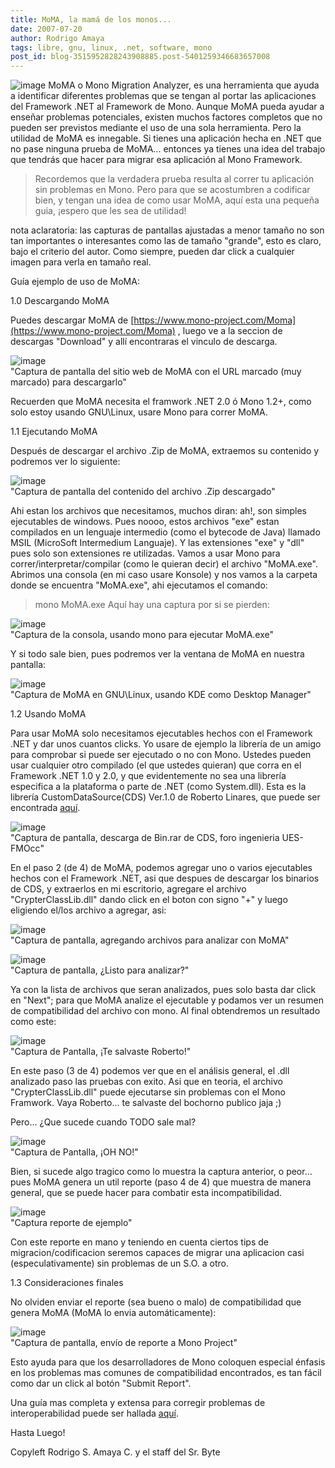 ```yaml
---
title: MoMA, la mamá de los monos...
date: 2007-07-20
author: Rodrigo Amaya
tags: libre, gnu, linux, .net, software, mono
post_id: blog-3515952828243908885.post-5401259346683657008
---
```


![image](https://bp3.blogger.com/_ayvorITawE4/Rp-dLMQ69AI/AAAAAAAAAa4/ydMjyGgRhcA/s400/mono.gif)    MoMA o Mono
Migration Analyzer, es una herramienta que ayuda a identificar diferentes problemas que se tengan al portar las aplicaciones del Framework .NET al Framework de Mono. Aunque MoMA pueda ayudar a enseñar problemas potenciales, existen muchos factores completos que no pueden ser previstos mediante el uso de una sola herramienta. Pero la utilidad de MoMA es innegable. Si tienes una aplicación hecha en .NET que no pase ninguna prueba de MoMA... entonces ya tienes una idea del trabajo que tendrás que hacer para migrar esa aplicación al Mono Framework.
> Recordemos que la verdadera prueba
> resulta al correr tu aplicación sin problemas en Mono.
Pero para que se acostumbren a codificar bien, y tengan una idea de como usar MoMA, aquí esta una pequeña guia, ¡espero que les sea de utilidad!

nota aclaratoria: las capturas de pantallas ajustadas a menor tamaño no son tan importantes o interesantes como las de tamaño "grande", esto es claro, bajo el criterio del autor. Como siempre, pueden dar click a cualquier imagen para verla en tamaño real.

Guía ejemplo de uso de MoMA:

1.0 Descargando MoMA

Puedes descargar MoMA de [https://www.mono-project.com/Moma](https://www.mono-project.com/Moma) , luego ve a la seccion de descargas "Download" y allí encontraras el vinculo de descarga.

![image](https://bp3.blogger.com/_ayvorITawE4/Rp-FXMQ68zI/AAAAAAAAAZQ/FYAOvDG9oAE/s400/momamono.png)    
"Captura de pantalla del
sitio web de MoMA con el URL marcado (muy marcado) para descargarlo"

Recuerden que MoMA necesita el framwork .NET 2.0 ó Mono 1.2+, como solo estoy usando GNU\Linux, usare Mono para correr MoMA.

1.1 Ejecutando MoMA

Después de descargar el archivo .Zip de MoMA, extraemos su contenido y podremos ver lo siguiente:

![image](https://bp3.blogger.com/_ayvorITawE4/Rp-J-MQ680I/AAAAAAAAAZY/BJoqgNixcac/s400/momamono-carpeta.png)    
"Captura de pantalla del
contenido del archivo .Zip descargado"

Ahi estan los archivos que necesitamos, muchos diran: ah!, son simples ejecutables de windows. Pues noooo, estos archivos "exe" estan compilados en un lenguaje intermedio (como el bytecode de Java) llamado MSIL (MicroSoft Intermedium Languaje). Y las extensiones "exe" y "dll" pues solo son extensiones re utilizadas. Vamos a usar Mono para correr/interpretar/compilar (como le quieran decir) el archivo "MoMA.exe". Abrimos una consola (en mi caso usare Konsole) y nos vamos a la carpeta donde se encuentra "MoMA.exe", ahi ejecutamos el comando:

> mono MoMA.exe
Aquí hay una captura por si se pierden:

![image](https://bp2.blogger.com/_ayvorITawE4/Rp-Na8Q681I/AAAAAAAAAZg/jZ-1t2cHnec/s400/momamono-ejecutando.png)    
"Captura de la consola,
usando mono para ejecutar MoMA.exe"

Y si todo sale bien, pues podremos ver la ventana de MoMA en nuestra pantalla:

![image](https://bp0.blogger.com/_ayvorITawE4/Rp-N3cQ682I/AAAAAAAAAZo/AFz4MpjhEHA/s400/moma-ejecutando.png)    
"Captura de MoMA en
GNU\Linux, usando KDE como Desktop Manager"

1.2 Usando MoMA

Para usar MoMA solo necesitamos ejecutables hechos con el Framework .NET y dar unos cuantos clicks. Yo usare de ejemplo la librería de un amigo para comprobar si puede ser ejecutado o no con Mono. Ustedes pueden usar cualquier otro compilado (el que ustedes quieran) que corra en el Framework .NET 1.0 y 2.0, y que evidentemente no sea una librería especifica a la plataforma o parte de .NET (como System.dll). Esta es la librería CustomDataSource(CDS) Ver.1.0 de Roberto Linares, que puede ser encontrada [aquí](https://ingenieria.uesocc.edu.sv/foro/viewtopic.php?t=77).

![image](https://bp3.blogger.com/_ayvorITawE4/Rp-QxMQ683I/AAAAAAAAAZw/llaOTQvs_LQ/s400/descargandoCDS-bin.rar.png)    
"Captura de pantalla,
descarga de Bin.rar de CDS, foro ingenieria UES-FMOcc"

En el paso 2 (de 4) de MoMA, podemos agregar uno o varios ejecutables hechos con el Framework .NET, asi que despues de descargar los binarios de CDS, y extraerlos en mi escritorio, agregare el archivo "CrypterClassLib.dll" dando click en el boton con signo "+" y luego eligiendo el/los archivo a agregar, asi:

![image](https://bp3.blogger.com/_ayvorITawE4/Rp-RQMQ685I/AAAAAAAAAaA/iN1rMgwlOqw/s400/libroberto-moma.png)    
"Captura de pantalla,
agregando archivos para analizar con MoMA"

![image](https://bp2.blogger.com/_ayvorITawE4/Rp-RU8Q686I/AAAAAAAAAaI/iLUtlZMJHbk/s400/libroberto-moma-selec.png)    
"Captura de pantalla, ¿Listo
para analizar?"

Ya con la lista de archivos que seran analizados, pues solo basta dar click en "Next"; para que MoMA analize el ejecutable y podamos ver un resumen de compatibilidad del archivo con mono. Al final obtendremos un resultado como este:

![image](https://bp0.blogger.com/_ayvorITawE4/Rp-TEcQ687I/AAAAAAAAAaQ/1J0W0KyEMGY/s400/moma-todobien.png)    
"Captura de Pantalla, ¡Te
salvaste Roberto!"

En este paso (3 de 4) podemos ver que en el análisis general, el .dll analizado paso las pruebas con exito. Asi que en teoria, el archivo "CrypterClassLib.dll" puede ejecutarse sin problemas con el Mono Framwork. Vaya Roberto... te salvaste del bochorno publico jaja ;)

Pero... ¿Que sucede cuando TODO sale mal?

![image](https://bp0.blogger.com/_ayvorITawE4/Rp-U_cQ689I/AAAAAAAAAag/hFekSl1mfj8/s400/moma-mal.png)    
"Captura de Pantalla, ¡OH
NO!"

Bien, si sucede algo tragico como lo muestra la captura anterior, o peor... pues MoMA genera un util reporte (paso 4 de 4) que muestra de manera general, que se puede hacer para combatir esta incompatibilidad.

![image](https://bp2.blogger.com/_ayvorITawE4/Rp-Vy8Q68-I/AAAAAAAAAao/_26IwS-qLSU/s400/Report.jpg)    
"Captura reporte de
ejemplo"

Con este reporte en mano y teniendo en cuenta ciertos tips de migracion/codificacion seremos capaces de migrar una aplicacion casi (especulativamente) sin problemas de un S.O. a otro.

1.3 Consideraciones finales

No olviden enviar el reporte (sea bueno o malo) de compatibilidad que genera MoMA (MoMA lo envia automáticamente):

![image](https://bp2.blogger.com/_ayvorITawE4/Rp-Xv8Q68_I/AAAAAAAAAaw/2ZT4mDOU638/s400/envio-reporte.png)    
"Captura de pantalla, envío
de reporte a Mono Project"

Esto ayuda para que los desarrolladores de Mono coloquen especial énfasis en los problemas mas comunes de compatibilidad encontrados, es tan fácil como dar un click al botón "Submit Report".

Una guía mas completa y extensa para corregir problemas de interoperabilidad puede ser hallada [aquí](https://www.mono-project.com/Guide:_Porting_Winforms_Applications).

Hasta Luego!

Copyleft Rodrigo S. Amaya C. y el staff del Sr. Byte